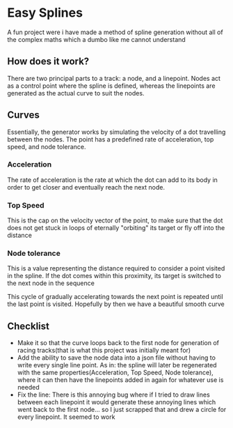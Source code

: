 # Easy Splines
 A fun project were i have made a method of spline generation without all of the complex maths which a dumbo like me cannot understand
 
## How does it work?
 There are two principal parts to a track: a node, and a linepoint.
 Nodes act as a control point where the spline is defined, whereas the linepoints are generated as the actual curve to suit the nodes.
 
## Curves
 Essentially, the generator works by simulating the velocity of a dot travelling between the nodes.
 The point has a predefined rate of acceleration, top speed, and node tolerance.
 
 ### Acceleration
  The rate of acceleration is the rate at which the dot can add to its body in order to get closer and eventually reach the next node.
  
 ### Top Speed
  This is the cap on the velocity vector of the point, to make sure that the dot does not get stuck in loops of eternally "orbiting" its target or fly off into the distance
  
 ### Node tolerance
  This is a value representing the distance required to consider a point visited in the spline. If the dot comes within this proximity, its target is switched to the next node in the sequence
  
  This cycle of gradually accelerating towards the next point is repeated until the last point is visited. Hopefully by then we have a beautiful smooth curve
  
## Checklist
 * Make it so that the curve loops back to the first node for generation of racing tracks(that is what this project was initially meant for)
 * Add the ability to save the node data into a json file without having to write every single line point. As in: the spline will later be regenerated with the same properties(Acceleration, Top Speed, Node tolerance), where it can then have the linepoints added in again for whatever use is needed
 * Fix the line: There is this annoying bug where if I tried to draw lines between each linepoint it would generate these annoying lines which went back to the first node... so I just scrapped that and drew a circle for every linepoint. It seemed to work
